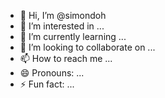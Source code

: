 - 👋 Hi, I’m @simondoh
- 👀 I’m interested in ...
- 🌱 I’m currently learning ...
- 💞️ I’m looking to collaborate on ...
- 📫 How to reach me ...
- 😄 Pronouns: ...
- ⚡ Fun fact: ...

<!---
simondoh/simondoh is a ✨ special ✨ repository because its `README.md` (this file) appears on your GitHub profile.
You can click the Preview link to take a look at your changes.
--->
